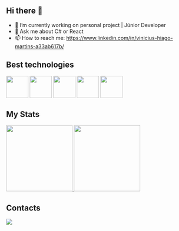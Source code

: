 ## Hi there 👋

- 🔭 I’m currently working on personal project | Júnior Developer
- 💬 Ask me about C# or React
- 📫 How to reach me: https://www.linkedin.com/in/vinicius-hiago-martins-a33ab617b/

## Best technologies

<div>
  <img src="https://cdn.jsdelivr.net/gh/devicons/devicon@latest/icons/csharp/csharp-original.svg" width="60"/>
  <img src="https://cdn.jsdelivr.net/gh/devicons/devicon@latest/icons/react/react-original-wordmark.svg" width="60"/>
  <img src="https://cdn.jsdelivr.net/gh/devicons/devicon@latest/icons/javascript/javascript-original.svg" width="60"/>
  <img src="https://cdn.jsdelivr.net/gh/devicons/devicon@latest/icons/postgresql/postgresql-original.svg" width="60"/>
  <img src="https://cdn.jsdelivr.net/gh/devicons/devicon@latest/icons/microsoftsqlserver/microsoftsqlserver-original.svg" width="60"/>
</div>

## My Stats

<div>
  <a href="https://github.com/Viniciusm15">
    <img height="180em" src="https://github-readme-stats.vercel.app/api/top-langs/?username=Viniciusm15&layout=compact&langs_count=7&theme=dark"/>
    <img height="180em" src="https://github-readme-stats.vercel.app/api?username=Viniciusm15&show_icons=true&theme=dark&include_all_commits=true&count_private=true"/>
  </a>
</div>

## Contacts

<div>
  <a href="https://linkedin.com/in/vinicius-hiago-martins-a33ab617b">
    <img src="https://img.shields.io/badge/LinkedIn-0077B5?style=for-the-badge&logo=linkedin&logoColor=white" />
  </a>
</div>

